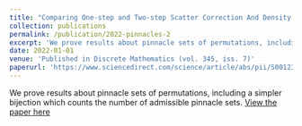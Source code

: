 ```yaml
---
title: "Comparing One-step and Two-step Scatter Correction And Density Reconstruction In X-Ray CT - Alexander N. Sietsema, Michael T. McCann, Marc L. Klasky, Saiprasad Ravishankar"
collection: publications
permalink: /publication/2022-pinnacles-2
excerpt: 'We prove results about pinnacle sets of permutations, including a simpler bijection which counts the number of admissible pinnacle sets.'
date: 2022-01-01
venue: 'Published in Discrete Mathematics (vol. 345, iss. 7)'
paperurl: 'https://www.sciencedirect.com/science/article/abs/pii/S0012365X22000887'
---
```

We prove results about pinnacle sets of permutations, including a simpler bijection which counts the number of admissible pinnacle sets.
[View the paper here](https://www.sciencedirect.com/science/article/abs/pii/S0012365X22000887)